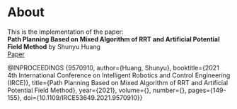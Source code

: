 # About
This is the implementation of the paper:      
**Path Planning Based on Mixed Algorithm of RRT and Artificial Potential Field Method** by Shunyu Huang     
[Paper](https://ieeexplore.ieee.org/document/9570910)

@INPROCEEDINGS
{9570910,  author={Huang, Shunyu},  booktitle={2021 4th International Conference on Intelligent Robotics and Control Engineering (IRCE)},   title={Path Planning Based on Mixed Algorithm of RRT and Artificial Potential Field Method},   year={2021},  volume={},  number={},  pages={149-155},  doi={10.1109/IRCE53649.2021.9570910}}

